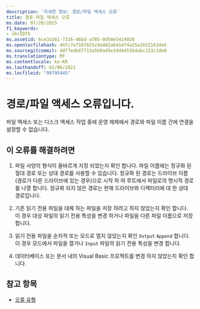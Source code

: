 ```yaml
---
description: '자세한 정보: 경로/파일 액세스 오류'
title: 경로-파일 액세스 오류
ms.date: 07/20/2015
f1_keywords:
- vbrID75
ms.assetid: 6ce3a161-7316-46bd-a785-0d50e5414020
ms.openlocfilehash: d4fc7e716f025c0a482ab414f4a25a2b521634e6
ms.sourcegitcommit: ddf7edb67715a5b9a45e3dd44536dabc153c1de0
ms.translationtype: MT
ms.contentlocale: ko-KR
ms.lasthandoff: 02/06/2021
ms.locfileid: "99795445"
---
```

# <a name="pathfile-access-error"></a>경로/파일 액세스 오류입니다.

파일 액세스 또는 디스크 액세스 작업 중에 운영 체제에서 경로와 파일 이름 간에 연결을 설정할 수 없습니다.  
  
## <a name="to-correct-this-error"></a>이 오류를 해결하려면  
  
1. 파일 사양의 형식이 올바르게 지정 되었는지 확인 합니다. 파일 이름에는 정규화 된 절대 경로 또는 상대 경로를 사용할 수 있습니다. 정규화 된 경로는 드라이브 이름 (경로가 다른 드라이브에 있는 경우)으로 시작 하 여 루트에서 파일로의 명시적 경로를 나열 합니다. 정규화 되지 않은 경로는 현재 드라이브와 디렉터리에 대 한 상대 경로입니다.  
  
2. 기존 읽기 전용 파일을 대체 하는 파일을 저장 하려고 하지 않았는지 확인 합니다. 이 경우 대상 파일의 읽기 전용 특성을 변경 하거나 파일을 다른 파일 이름으로 저장 합니다.  
  
3. 읽기 전용 파일을 순차적 또는 모드로 열지 않았는지 확인 `Output` `Append` 합니다. 이 경우 모드에서 파일을 열거나 `Input` 파일의 읽기 전용 특성을 변경 합니다.  
  
4. 데이터베이스 또는 문서 내의 Visual Basic 프로젝트를 변경 하지 않았는지 확인 합니다.  
  
## <a name="see-also"></a>참고 항목

- [오류 유형](../../programming-guide/language-features/error-types.md)
